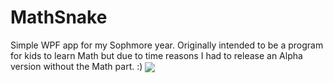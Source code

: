# MathSnake
Simple WPF app for my Sophmore year. Originally intended to be a program for kids to learn Math but due to time reasons I had to release an Alpha version without the Math part. :)
<img src="https://user-images.githubusercontent.com/55688345/173227832-a1bff18c-a03c-4bc4-83f8-5fbd5ab195b0.png" align="center"/>

